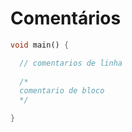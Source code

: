 # Comentários

```dart
void main() {

  // comentarios de linha
  
  /*
  comentario de bloco
  */

}
```

